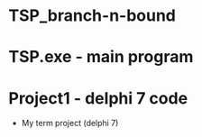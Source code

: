 # TSP_branch-n-bound
# TSP.exe - main program
# Project1 - delphi 7 code

- My term project (delphi 7)
